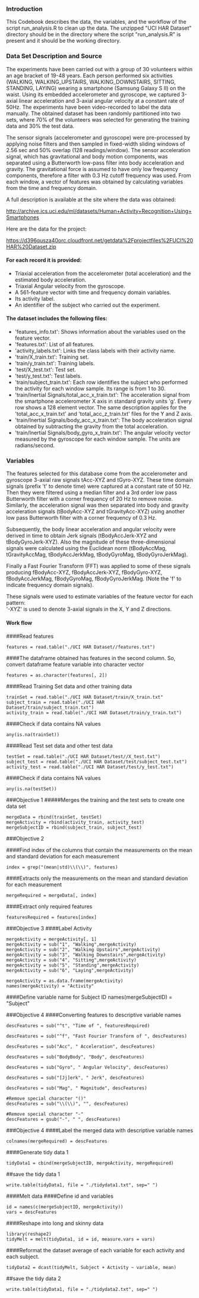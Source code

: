 ### Introduction

This Codebook describes the data, the variables, and the workflow of the script run_analysis.R to clean up the data. The unzipped "UCI HAR Dataset" directory should be in the directory where the script "run_analysis.R" is present and it should be the working directory.

### Data Set Description and Source

The experiments have been carried out with a group of 30 volunteers within an age bracket of 19-48 years. Each person performed six activities (WALKING, WALKING_UPSTAIRS, WALKING_DOWNSTAIRS, SITTING, STANDING, LAYING) wearing a smartphone (Samsung Galaxy S II) on the waist. Using its embedded accelerometer and gyroscope, we captured 3-axial linear acceleration and 3-axial angular velocity at a constant rate of 50Hz. The experiments have been video-recorded to label the data manually. The obtained dataset has been randomly partitioned into two sets, where 70% of the volunteers was selected for generating the training data and 30% the test data. 

The sensor signals (accelerometer and gyroscope) were pre-processed by applying noise filters and then sampled in fixed-width sliding windows of 2.56 sec and 50% overlap (128 readings/window). The sensor acceleration signal, which has gravitational and body motion components, was separated using a Butterworth low-pass filter into body acceleration and gravity. The gravitational force is assumed to have only low frequency components, therefore a filter with 0.3 Hz cutoff frequency was used. From each window, a vector of features was obtained by calculating variables from the time and frequency domain.

A full description is available at the site where the data was obtained:

http://archive.ics.uci.edu/ml/datasets/Human+Activity+Recognition+Using+Smartphones

Here are the data for the project:

https://d396qusza40orc.cloudfront.net/getdata%2Fprojectfiles%2FUCI%20HAR%20Dataset.zip

#### For each record it is provided:

* Triaxial acceleration from the accelerometer (total acceleration) and the estimated body acceleration.
* Triaxial Angular velocity from the gyroscope. 
* A 561-feature vector with time and frequency domain variables. 
* Its activity label. 
* An identifier of the subject who carried out the experiment.

#### The dataset includes the following files:

* 'features_info.txt': Shows information about the variables used on the feature vector.
* 'features.txt': List of all features.
* 'activity_labels.txt': Links the class labels with their activity name.
* 'train/X_train.txt': Training set.
* 'train/y_train.txt': Training labels.
* 'test/X_test.txt': Test set.
* 'test/y_test.txt': Test labels.
* 'train/subject_train.txt': Each row identifies the subject who performed the activity for each window sample. Its range is from 1 to 30. 
* 'train/Inertial Signals/total_acc_x_train.txt': The acceleration signal from the smartphone accelerometer X axis in standard gravity units 'g'. Every row shows a 128 element vector. The same description applies for the 'total_acc_x_train.txt' and 'total_acc_z_train.txt' files for the Y and Z axis. 
* 'train/Inertial Signals/body_acc_x_train.txt': The body acceleration signal obtained by subtracting the gravity from the total acceleration. 
* 'train/Inertial Signals/body_gyro_x_train.txt': The angular velocity vector measured by the gyroscope for each window sample. The units are radians/second. 

### Variables

The features selected for this database come from the accelerometer and gyroscope 3-axial raw signals tAcc-XYZ and tGyro-XYZ. These time domain signals (prefix 't' to denote time) were captured at a constant rate of 50 Hz. Then they were filtered using a median filter and a 3rd order low pass Butterworth filter with a corner frequency of 20 Hz to remove noise. Similarly, the acceleration signal was then separated into body and gravity acceleration signals (tBodyAcc-XYZ and tGravityAcc-XYZ) using another low pass Butterworth filter with a corner frequency of 0.3 Hz. 

Subsequently, the body linear acceleration and angular velocity were derived in time to obtain Jerk signals (tBodyAccJerk-XYZ and tBodyGyroJerk-XYZ). Also the magnitude of these three-dimensional signals were calculated using the Euclidean norm (tBodyAccMag, tGravityAccMag, tBodyAccJerkMag, tBodyGyroMag, tBodyGyroJerkMag). 

Finally a Fast Fourier Transform (FFT) was applied to some of these signals producing fBodyAcc-XYZ, fBodyAccJerk-XYZ, fBodyGyro-XYZ, fBodyAccJerkMag, fBodyGyroMag, fBodyGyroJerkMag. (Note the 'f' to indicate frequency domain signals). 

These signals were used to estimate variables of the feature vector for each pattern:  
'-XYZ' is used to denote 3-axial signals in the X, Y and Z directions.

#### Work flow

####Read features
```
features = read.table("./UCI HAR Dataset//features.txt")
```
####The dataframe obtained has features in the second column. So, convert dataframe feature variable into character vector
```
features = as.character(features[, 2])
```
####Read Training Set data and other training data
```
trainSet = read.table("./UCI HAR Dataset/train/X_train.txt"
subject_train = read.table("./UCI HAR Dataset/train/subject_train.txt")
activity_train = read.table("./UCI HAR Dataset/train/y_train.txt")
```
####Check if data contains NA values
```
any(is.na(trainSet)) 
```

####Read Test set data and other test data
```
testSet = read.table("./UCI HAR Dataset/test//X_test.txt")
subject_test = read.table("./UCI HAR Dataset/test/subject_test.txt")
activity_test = read.table("./UCI HAR Dataset/test/y_test.txt")
```
####Check if data contains NA values
```
any(is.na(testSet)) 
```

###Objective 1
#####Merges the training and the test sets to create one data set
```
mergeData = rbind(trainSet, testSet)
mergeActivity = rbind(activity_train, activity_test)
mergeSubjectID = rbind(subject_train, subject_test)
```

###Objective 2

####Find index of the columns that contain the measurements on the mean and standard deviation for each measurement
```
index = grep("(mean|std)\\(\\)", features)
```
####Extracts only the measurements on the mean and standard deviation for each measurement
```
mergeRequired = mergeData[, index]
```
####Extract only required features
```
featuresRequired = features[index]
```
###Objective 3
####Label Activity
```
mergeActivity = mergeActivity[, 1]
mergeActivity = sub("1", "Walking",mergeActivity)
mergeActivity = sub("2", "Walking Upstairs",mergeActivity)
mergeActivity = sub("3", "Walking Downstairs",mergeActivity)
mergeActivity = sub("4", "Sitting",mergeActivity)
mergeActivity = sub("5", "Standing",mergeActivity)
mergeActivity = sub("6", "Laying",mergeActivity)

mergeActivity = as.data.frame(mergeActivity)
names(mergeActivity) = "Activity"
```

####Define variable name for Subject ID
names(mergeSubjectID) = "Subject"

###Objective 4
####Converting features to descriptive variable names
```
descFeatures = sub("^t", "Time of ", featuresRequired)

descFeatures = sub("^f", "Fast Fourier Transform of ", descFeatures)

descFeatures = sub("Acc", " Acceleration", descFeatures)

descFeatures = sub("BodyBody", "Body", descFeatures)

descFeatures = sub("Gyro", " Angular Velocity", descFeatures)

descFeatures = sub("[Jj]erk", " Jerk", descFeatures)

descFeatures = sub("Mag", " Magnitude", descFeatures)

#Remove special character "()"
descFeatures = sub("\\(\\)", "", descFeatures)

#Remove special character "-"
descFeatures = gsub("-", " ", descFeatures)
```

###Objective 4
####Label the merged data with descriptive variable names
```
colnames(mergeRequired) = descFeatures
```
####Generate tidy data 1
```
tidyData1 = cbind(mergeSubjectID, mergeActivity, mergeRequired)
```
##save the tidy data 1
```
write.table(tidyData1, file = "./tidydata1.txt", sep=" ")
```
####Melt data
####Define id and variables
```
id = names(c(mergeSubjectID, mergeActivity))
vars = descFeatures
```

####Reshape into long and skinny data
```
library(reshape2)
tidyMelt = melt(tidyData1, id = id, measure.vars = vars)
```

####Reformat the dataset average of each variable for each activity and each subject. 
```
tidyData2 = dcast(tidyMelt, Subject + Activity ~ variable, mean)
```
##save the tidy data 2
```
write.table(tidyData1, file = "./tidydata2.txt", sep=" ")
```